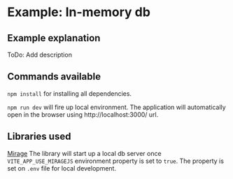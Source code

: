 # Example: In-memory db

## Example explanation

ToDo: Add description

## Commands available

`npm install` for installing all dependencies.

`npm run dev` will fire up local environment. The application will automatically open in the browser using http://localhost:3000/ url.

## Libraries used

[Mirage](https://miragejs.com/) The library will start up a local db server once `VITE_APP_USE_MIRAGEJS` environment property is set to `true`. The property is set on `.env` file for local development.